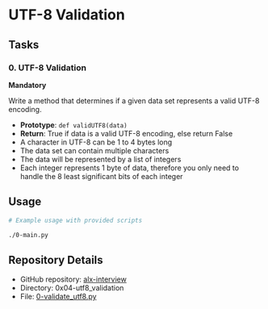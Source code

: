 # UTF-8 Validation

## Tasks

### 0. UTF-8 Validation
**Mandatory**

Write a method that determines if a given data set represents a valid UTF-8 encoding.

- **Prototype**: `def validUTF8(data)`
- **Return**: True if data is a valid UTF-8 encoding, else return False
- A character in UTF-8 can be 1 to 4 bytes long
- The data set can contain multiple characters
- The data will be represented by a list of integers
- Each integer represents 1 byte of data, therefore you only need to handle the 8 least significant bits of each integer

## Usage

```bash
# Example usage with provided scripts

./0-main.py
```

## Repository Details

* GitHub repository: [alx-interview](./https://github.com/gebretewodros73/alx-interview)
* Directory: 0x04-utf8_validation
* File: [0-validate_utf8.py](./0-validate_utf8.py)
